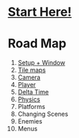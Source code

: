 # [Start Here!](./1.md)

# Road Map
1. [Setup + Window](./1.md)
2. [Tile maps](./2.md)
3. [Camera](./3.md)
4. [Player](./4.md)
5. [Delta Time](./5.md)
6. [Physics](./6.md)
7. Platforms
8. Changing Scenes
9. Enemies
10. Menus